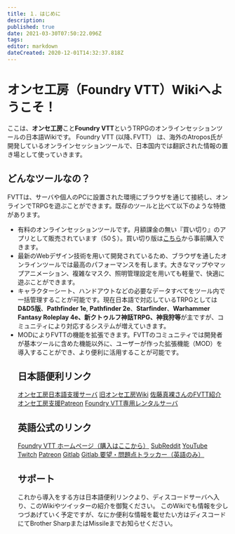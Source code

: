 ```yaml
---
title: １．はじめに
description: 
published: true
date: 2021-03-30T07:50:22.096Z
tags: 
editor: markdown
dateCreated: 2020-12-01T14:32:37.818Z
---
```


# オンセ工房（Foundry VTT）Wikiへようこそ！
<p>ここは、<strong>オンセ工房</strong>こと<strong>Foundry VTT</strong>というTRPGのオンラインセッションツールの日本語Wikiです。 Foundry VTT (以降､FVTT） は、海外のAtropos氏が開発しているオンラインセッションツールで、日本国内では翻訳された情報の置き場として使っていきます。
  
  ## どんなツールなの？
  <p>FVTTは、サーバや個人のPCに設置された環境にブラウザを通じて接続し、オンラインでTRPGを遊ぶことができます。既存のツールと比べて以下のような特徴があります。&nbsp;</p>
<ul>
  <li>有料のオンラインセッションツールです。月額課金の無い『買い切り』のアプリとして販売されています（50＄）。買い切り版は<a href="https://foundryvtt.com/purchase/">こちら</a>から事前購入できます。</li>
  <li>最新のWebデザイン技術を用いて開発されているため、ブラウザを通したオンラインツールでは最高のパフォーマンスを有します。大きなマップやマップアニメーション、複雑なマスク、照明管理設定を用いても軽量で、快適に遊ぶことができます。</li>
  <li>キャラクターシート、ハンドアウトなどの必要なデータすべてをツール内で一括管理することが可能です。現在日本語で対応しているTRPGとしては<strong>D&amp;D5版</strong>、<strong>Pathfinder 1e</strong>, <strong>Pathfinder 2e</strong>、<strong>Starfinder</strong>、<strong>Warhammer Fantasy Roleplay 4e、新クトゥルフ神話TRPG、神我狩等</strong>が主ですが、コミュニティにより対応するシステムが増えていきます。</li>
  <li>MODによりFVTTの機能を拡張できます。FVTTのコミュニティでは開発者が基本ツールに含めた機能以外に、ユーザーが作った拡張機能（MOD）を導入することができ、より便利に活用することが可能です。</li>
  
  ## 日本語便利リンク
  <i class="fab fa-discord"></i> [オンセ工房日本語支援サーバ](https://discord.com/invite/vM4YM27)
  <i class="fas fa-pen-square"></i> [旧オンセ工房Wiki](https://dndjp.mixh.jp/fvtt/doku.php)
  <i class="fab fa-twitter-square"></i> [佐藤真裸さんのFVTT紹介](https://twitter.com/sa10trpg/status/1308413633198784513)
  <i class="fab fa-patreon"></i> [オンセ工房支援Patreon](https://www.patreon.com/onsekobo)
  <i class="fas fa-dice-d20"></i> [Foundry VTT専用レンタルサーバ](https://as.forge-vtt.com/)
  
  ## 英語公式のリンク
<i class="fas fa-dice-d20"></i> [Foundry VTT ホームページ（購入はここから）](http://foundryvtt.com)
<i class="fab fa-reddit"></i> [SubReddit](https://www.reddit.com/r/FoundryVTT/)
<i class="fab fa-youtube"></i> [YouTube](https://www.youtube.com/user/TamrielFoundry)
<i class="fab fa-twitch"></i> [Twitch](https://www.twitch.tv/foundryvtt)
<i class="fab fa-patreon"></i> [Patreon](https://www.patreon.com/foundryvtt/overview)
<i class="fab fa-gitlab"></i> [Gitlab](https://gitlab.com/foundrynet)
<i class="fab fa-gitlab"></i> [Gitlab 要望・問題点トラッカー（英語のみ）](https://gitlab.com/foundrynet/foundryvtt/-/boards?milestone_title=No+Milestone&)
  
  ## サポート
  これから導入をする方は日本語便利リンクより、ディスコードサーバへ入り、このWikiやツイッターの紹介を御覧ください。
  このWikiでも情報を少しつづあげていく予定ですが、なにか便利な情報を載せたい方はディスコードにてBrother SharpまたはMissileまでお知らせください。
  